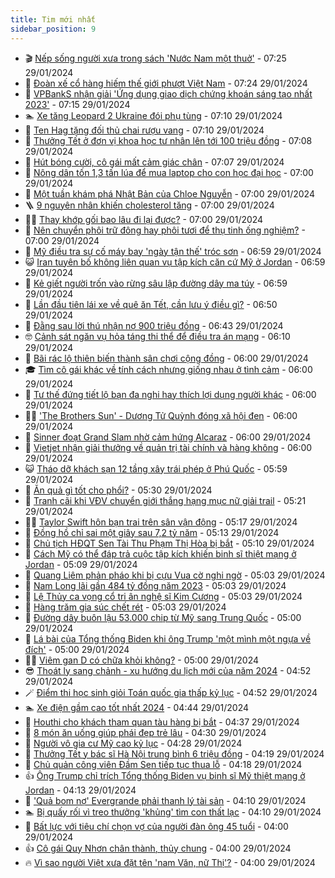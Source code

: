 ```yaml
---
title: Tim mới nhất
sidebar_position: 9
---
```


<!-- vnexpress-tin-moi-nhat:START -->
- 🎬 [Nếp sống người xưa trong sách &#39;Nước Nam một thuở&#39;](https://vnexpress.net/nep-song-nguoi-xua-trong-sach-nuoc-nam-mot-thuo-4706092.html) - 07:25 29/01/2024
- 🐎 [Đoàn xế cổ hàng hiếm thế giới phượt Việt Nam](https://vnexpress.net/doan-xe-co-hang-hiem-the-gioi-phuot-viet-nam-4706330.html) - 07:24 29/01/2024
- 🦍 [VPBankS nhận giải &#39;Ứng dụng giao dịch chứng khoán sáng tạo nhất 2023&#39;](https://vnexpress.net/vpbanks-nhan-giai-ung-dung-giao-dich-chung-khoan-sang-tao-nhat-2023-4706302.html) - 07:15 29/01/2024
- 🏊 [Xe tăng Leopard 2 Ukraine đói phụ tùng](https://vnexpress.net/xe-tang-leopard-2-ukraine-doi-phu-tung-4704194.html) - 07:10 29/01/2024
- 🎊 [Ten Hag tặng đối thủ chai rượu vang](https://vnexpress.net/ten-hag-tang-doi-thu-chai-ruou-vang-4706240.html) - 07:10 29/01/2024
- 🎃 [Thưởng Tết ở đơn vị khoa học tư nhân lên tới 100 triệu đồng](https://vnexpress.net/thuong-tet-o-don-vi-khoa-hoc-tu-nhan-len-toi-100-trieu-dong-4706272.html) - 07:08 29/01/2024
- 🧰 [Hút bóng cười, cô gái mất cảm giác chân](https://vnexpress.net/hut-bong-cuoi-co-gai-mat-cam-giac-chan-4706297.html) - 07:07 29/01/2024
- 🔭 [Nông dân tốn 1,3 tấn lúa để mua laptop cho con học đại học](https://vnexpress.net/nong-dan-ton-1-3-tan-lua-de-mua-laptop-cho-con-hoc-dai-hoc-4706219.html) - 07:00 29/01/2024
- 🫶 [Một tuần khám phá Nhật Bản của Chloe Nguyễn](https://vnexpress.net/mot-tuan-kham-pha-nhat-ban-cua-chloe-nguyen-4706340.html) - 07:00 29/01/2024
- 🪜 [9 nguyên nhân khiến cholesterol tăng](https://vnexpress.net/9-nguyen-nhan-khien-cholesterol-tang-4706319.html) - 07:00 29/01/2024
- 👨‍🏫 [Thay khớp gối bao lâu đi lại được?](https://vnexpress.net/thay-khop-goi-bao-lau-di-lai-duoc-4706318.html) - 07:00 29/01/2024
- 🎊 [Nên chuyển phôi trữ đông hay phôi tươi để thụ tinh ống nghiệm?](https://vnexpress.net/nen-chuyen-phoi-tru-dong-hay-phoi-tuoi-de-thu-tinh-ong-nghiem-4706209.html) - 07:00 29/01/2024
- 🎊 [Mỹ điều tra sự cố máy bay &#39;ngày tận thế&#39; tróc sơn](https://vnexpress.net/my-dieu-tra-su-co-may-bay-ngay-tan-the-troc-son-4706311.html) - 06:59 29/01/2024
- 😺 [Iran tuyên bố không liên quan vụ tập kích căn cứ Mỹ ở Jordan](https://vnexpress.net/iran-tuyen-bo-khong-lien-quan-vu-tap-kich-can-cu-my-o-jordan-4706252.html) - 06:59 29/01/2024
- 🐘 [Kẻ giết người trốn vào rừng sâu lập đường dây ma túy](https://vnexpress.net/ke-giet-nguoi-tron-vao-rung-sau-lap-duong-day-ma-tuy-4706332.html) - 06:59 29/01/2024
- 🌁 [Lần đầu tiên lái xe về quê ăn Tết, cần lưu ý điều gì?](https://vnexpress.net/lan-dau-tien-lai-xe-ve-que-an-tet-can-luu-y-dieu-gi-4706298.html) - 06:50 29/01/2024
- 🐲 [Đằng sau lời thú nhận nợ 900 triệu đồng](https://vnexpress.net/dang-sau-loi-thu-nhan-no-900-trieu-dong-4706158.html) - 06:43 29/01/2024
- 🤓 [Cảnh sát ngăn vụ hỏa táng thi thể để điều tra án mạng](https://vnexpress.net/canh-sat-ngan-vu-hoa-tang-thi-the-de-dieu-tra-an-mang-4706328.html) - 06:10 29/01/2024
- 💪 [Bãi rác lộ thiên biến thành sân chơi cộng đồng](https://vnexpress.net/bai-rac-lo-thien-bien-thanh-san-choi-cong-dong-4705752.html) - 06:00 29/01/2024
- 🎓 [Tìm cô gái khác về tính cách nhưng giống nhau ở tình cảm](https://vnexpress.net/tim-co-gai-khac-ve-tinh-cach-nhung-giong-nhau-o-tinh-cam-4706116.html) - 06:00 29/01/2024
- 🫣 [Tư thế đứng tiết lộ bạn đa nghi hay thích lợi dụng người khác](https://vnexpress.net/tu-the-dung-tiet-lo-ban-da-nghi-hay-thich-loi-dung-nguoi-khac-4705584.html) - 06:00 29/01/2024
- 🧑‍💻 [&#39;The Brothers Sun&#39; - Dương Tử Quỳnh đóng xã hội đen](https://vnexpress.net/giai-tri/phim/thu-vien-phim/the-brothers-sun-678) - 06:00 29/01/2024
- 🐲 [Sinner đoạt Grand Slam nhờ cảm hứng Alcaraz](https://vnexpress.net/sinner-doat-grand-slam-nho-cam-hung-alcaraz-4706295.html) - 06:00 29/01/2024
- 🌝 [Vietjet nhận giải thưởng về quản trị tài chính và hàng không](https://vnexpress.net/vietjet-nhan-giai-thuong-ve-quan-tri-tai-chinh-va-hang-khong-4706213.html) - 06:00 29/01/2024
- 😺 [Tháo dỡ khách sạn 12 tầng xây trái phép ở Phú Quốc](https://vnexpress.net/thao-do-khach-san-12-tang-xay-trai-phep-o-phu-quoc-4706323.html) - 05:59 29/01/2024
- 🐎 [Ăn quả gì tốt cho phổi?](https://vnexpress.net/an-qua-gi-tot-cho-phoi-4706288.html) - 05:30 29/01/2024
- 🎡 [Tranh cãi khi VĐV chuyển giới thắng hạng mục nữ giải trail](https://vnexpress.net/tranh-cai-khi-vdv-chuyen-gioi-thang-hang-muc-nu-giai-trail-4706324.html) - 05:21 29/01/2024
- 👨‍🏫 [Taylor Swift hôn bạn trai trên sân vận động](https://vnexpress.net/taylor-swift-hon-ban-trai-tren-san-van-dong-4706139.html) - 05:17 29/01/2024
- 🦆 [Đồng hồ chỉ sai một giây sau 7,2 tỷ năm](https://vnexpress.net/dong-ho-chi-sai-mot-giay-sau-7-2-ty-nam-4706130.html) - 05:13 29/01/2024
- 🚦 [Chủ tịch HĐQT Sen Tài Thu Phạm Thị Hòa bị bắt](https://vnexpress.net/chu-tich-hdqt-sen-tai-thu-pham-thi-hoa-bi-bat-4706320.html) - 05:10 29/01/2024
- 💫 [Cách Mỹ có thể đáp trả cuộc tập kích khiến binh sĩ thiệt mạng ở Jordan](https://vnexpress.net/cach-my-co-the-dap-tra-cuoc-tap-kich-khien-binh-si-thiet-mang-o-jordan-4706142.html) - 05:09 29/01/2024
- 🎉 [Quang Liêm phản pháo khi bị cựu Vua cờ nghi ngờ](https://vnexpress.net/quang-liem-phan-phao-khi-bi-cuu-vua-co-nghi-ngo-4706277.html) - 05:03 29/01/2024
- 🌋 [Nam Long lãi gần 484 tỷ đồng năm 2023](https://vnexpress.net/nam-long-lai-gan-484-ty-dong-nam-2023-4706243.html) - 05:03 29/01/2024
- 🤖 [Lệ Thủy ca vọng cổ tri ân nghệ sĩ Kim Cương](https://vnexpress.net/le-thuy-ca-vong-co-tri-an-nghe-si-kim-cuong-4706308.html) - 05:03 29/01/2024
- 🦏 [Hàng trăm gia súc chết rét](https://vnexpress.net/hang-tram-gia-suc-chet-ret-4706293.html) - 05:03 29/01/2024
- 🦩 [Đường dây buôn lậu 53.000 chip từ Mỹ sang Trung Quốc](https://vnexpress.net/duong-day-buon-lau-53-000-chip-tu-my-sang-trung-quoc-4706189.html) - 05:00 29/01/2024
- 👺 [Lá bài của Tổng thống Biden khi ông Trump &#39;một mình một ngựa về đích&#39;](https://vnexpress.net/la-bai-cua-tong-thong-biden-khi-ong-trump-mot-minh-mot-ngua-ve-dich-4706193.html) - 05:00 29/01/2024
- 🧑‍🏫 [Viêm gan D có chữa khỏi không?](https://vnexpress.net/viem-gan-d-co-chua-khoi-khong-4706238.html) - 05:00 29/01/2024
- 😎 [Thoát ly sang chảnh - xu hướng du lịch mới của năm 2024](https://vnexpress.net/thoat-ly-sang-chanh-xu-huong-du-lich-moi-cua-nam-2024-4705898.html) - 04:52 29/01/2024
- 🪄 [Điểm thi học sinh giỏi Toán quốc gia thấp kỷ lục](https://vnexpress.net/diem-thi-hoc-sinh-gioi-toan-quoc-gia-thap-ky-luc-4706102.html) - 04:52 29/01/2024
- 🏊 [Xe điện gầm cao tốt nhất 2024](https://vnexpress.net/xe-dien-gam-cao-tot-nhat-2024-4705993.html) - 04:44 29/01/2024
- 💃 [Houthi cho khách tham quan tàu hàng bị bắt](https://vnexpress.net/houthi-cho-khach-tham-quan-tau-hang-bi-bat-4706291.html) - 04:37 29/01/2024
- 🦆 [8 món ăn uống giúp phái đẹp trẻ lâu](https://vnexpress.net/8-mon-an-uong-giup-phai-dep-tre-lau-4706246.html) - 04:30 29/01/2024
- 🎊 [Người vô gia cư Mỹ cao kỷ lục](https://vnexpress.net/nguoi-vo-gia-cu-my-cao-ky-luc-4706262.html) - 04:28 29/01/2024
- 👺 [Thưởng Tết y bác sĩ Hà Nội trung bình 6 triệu đồng](https://vnexpress.net/thuong-tet-y-bac-si-ha-noi-trung-binh-6-trieu-dong-4706254.html) - 04:19 29/01/2024
- 🎡 [Chủ quản công viên Đầm Sen tiếp tục thua lỗ](https://vnexpress.net/chu-quan-cong-vien-dam-sen-tiep-tuc-thua-lo-4706259.html) - 04:18 29/01/2024
- 👍 [Ông Trump chỉ trích Tổng thống Biden vụ binh sĩ Mỹ thiệt mạng ở Jordan](https://vnexpress.net/ong-trump-chi-trich-tong-thong-biden-vu-binh-si-my-thiet-mang-o-jordan-4706250.html) - 04:13 29/01/2024
- 🐎 [&#39;Quả bom nợ&#39; Evergrande phải thanh lý tài sản](https://vnexpress.net/qua-bom-no-evergrande-phai-thanh-ly-tai-san-4706248.html) - 04:10 29/01/2024
- 🏊 [Bị quấy rối vì treo thưởng &#39;khủng&#39; tìm con thất lạc](https://vnexpress.net/bi-quay-roi-vi-treo-thuong-khung-tim-con-that-lac-4706062.html) - 04:10 29/01/2024
- 🦩 [Bất lực với tiêu chí chọn vợ của người đàn ông 45 tuổi](https://vnexpress.net/bat-luc-voi-tieu-chi-chon-vo-cua-nguoi-dan-ong-45-tuoi-4706051.html) - 04:00 29/01/2024
- 👍 [Cô gái Quy Nhơn chân thành, thủy chung](https://vnexpress.net/co-gai-quy-nhon-chan-thanh-thuy-chung-4706114.html) - 04:00 29/01/2024
- 🔥 [Vì sao người Việt xưa đặt tên &#39;nam Văn, nữ Thị&#39;?](https://vnexpress.net/vi-sao-nguoi-viet-xua-dat-ten-nam-van-nu-thi-4704708.html) - 04:00 29/01/2024<!-- vnexpress-tin-moi-nhat:END -->
